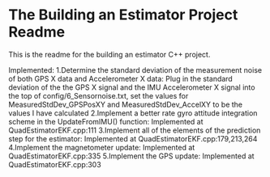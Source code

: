 # The Building an Estimator Project Readme #

This is the readme for the building an estimator C++ project.

Implemented:
    1.Determine the standard deviation of the measurement noise of both GPS X data and Accelerometer X data:
      Plug in the standard deviation of the the GPS X signal and the IMU Accelerometer X signal into the top of config/6_Sensornoise.txt, set the values for MeasuredStdDev_GPSPosXY and MeasuredStdDev_AccelXY to be the values I have calculated 
    2.Implement a better rate gyro attitude integration scheme in the UpdateFromIMU() function:
      Implemented at QuadEstimatorEKF.cpp:111
    3.Implement all of the elements of the prediction step for the estimator:
      Implemented at QuadEstimatorEKF.cpp:179,213,264
    4.Implement the magnetometer update:
      Implemented at QuadEstimatorEKF.cpp:335
    5.Implement the GPS update:
      Implemented at QuadEstimatorEKF.cpp:303
